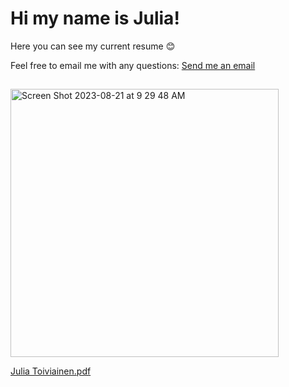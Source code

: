 # Hi my name is Julia!
Here you can see my current resume :blush:

Feel free to email me with any questions:
<a href="mailto:julia.toiviainen@gmail.com">Send me an email</a>
##

<img width="429" alt="Screen Shot 2023-08-21 at 9 29 48 AM" src="https://github.com/JuliaToiviainen/Resume/assets/63372623/1a67a2fb-b281-4c23-ae9e-b23f8c5eaa97">

[Julia Toiviainen.pdf](https://github.com/JuliaToiviainen/Resume/files/12392920/Julia.Toiviainen.pdf)

